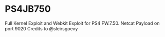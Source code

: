 # PS4JB750
Full Kernel Exploit and Webkit Exploit for PS4 FW.7.50. Netcat Payload on port 9020
Credits to @sleirsgoevy
